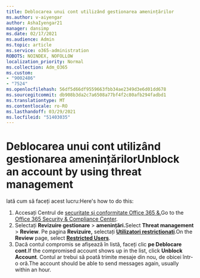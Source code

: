 ```yaml
---
title: Deblocarea unui cont utilizând gestionarea amenințărilor
ms.author: v-aiyengar
author: AshaIyengar21
manager: dansimp
ms.date: 02/17/2021
ms.audience: Admin
ms.topic: article
ms.service: o365-administration
ROBOTS: NOINDEX, NOFOLLOW
localization_priority: Normal
ms.collection: Adm_O365
ms.custom:
- "9002486"
- "7524"
ms.openlocfilehash: 56df5d66df9559663fbb34ae2349d3e6d01dd678
ms.sourcegitcommit: db908b3da2c7a6508a77bf4f2c80afb294fadbd1
ms.translationtype: MT
ms.contentlocale: ro-RO
ms.lasthandoff: 03/29/2021
ms.locfileid: "51403035"
---
```

# <a name="unblock-an-account-by-using-threat-management"></a><span data-ttu-id="fa8e4-102">Deblocarea unui cont utilizând gestionarea amenințărilor</span><span class="sxs-lookup"><span data-stu-id="fa8e4-102">Unblock an account by using threat management</span></span>

<span data-ttu-id="fa8e4-103">Iată cum să faceți acest lucru:</span><span class="sxs-lookup"><span data-stu-id="fa8e4-103">Here's how to do this:</span></span> 

1. <span data-ttu-id="fa8e4-104">Accesați Centrul de [securitate și conformitate Office 365 &.](https://go.microsoft.com/fwlink/p/?linkid=2077143)</span><span class="sxs-lookup"><span data-stu-id="fa8e4-104">Go to the [Office 365 Security & Compliance Center](https://go.microsoft.com/fwlink/p/?linkid=2077143).</span></span>
1. <span data-ttu-id="fa8e4-105">Selectați **Revizuire gestionare**  >  **amenințări.**</span><span class="sxs-lookup"><span data-stu-id="fa8e4-105">Select **Threat management** > **Review**.</span></span> <span data-ttu-id="fa8e4-106">Pe pagina **Revizuire,** selectați **[Utilizatori restricționati](https://go.microsoft.com/fwlink/?linkid=2103514)**.</span><span class="sxs-lookup"><span data-stu-id="fa8e4-106">On the **Review** page, select **[Restricted Users](https://go.microsoft.com/fwlink/?linkid=2103514)**.</span></span>
1. <span data-ttu-id="fa8e4-107">Dacă contul compromis se afișează în listă, faceți clic **pe Deblocare cont**.</span><span class="sxs-lookup"><span data-stu-id="fa8e4-107">If the compromised account shows up in the list, click **Unblock Account**.</span></span> <span data-ttu-id="fa8e4-108">Contul ar trebui să poată trimite mesaje din nou, de obicei într-o oră.</span><span class="sxs-lookup"><span data-stu-id="fa8e4-108">The account should be able to send messages again, usually within an hour.</span></span>
